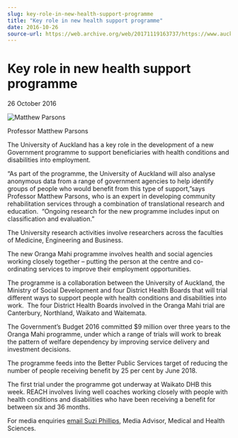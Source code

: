 ```yaml
---
slug: key-role-in-new-health-support-programme
title: "Key role in new health support programme"
date: 2016-10-26
source-url: https://web.archive.org/web/20171119163737/https://www.auckland.ac.nz/en/about/news-events-and-notices/news/news-2016/10/key-role-in-new-health-support-programme.html
---
```

Key role in new health support programme
========================================

26 October 2016

![Matthew Parsons](https://www.auckland.ac.nz/en/about/news-events-and-notices/news/news-2016/10/key-role-in-new-health-support-programme/_jcr_content/par/textimage/image.img.jpg/1477530822220.jpg "Matthew Parsons")

Professor Matthew Parsons

The University of Auckland has a key role in the development of a new Government programme to support beneficiaries with health conditions and disabilities into employment.

“As part of the programme, the University of Auckland will also analyse anonymous data from a range of government agencies to help identify groups of people who would benefit from this type of support,”says Professor Matthew Parsons, who is an expert in developing community rehabilitation services through a combination of translational research and education.  “Ongoing research for the new programme includes input on classification and evaluation.”  

The University research activities involve researchers across the faculties of Medicine, Engineering and Business.

The new Oranga Mahi programme involves health and social agencies working closely together – putting the person at the centre and co-ordinating services to improve their employment opportunities.

The programme is a collaboration between the University of Auckland, the Ministry of Social Development and four District Health Boards that will trial different ways to support people with health conditions and disabilities into work.  The four District Health Boards involved in the Oranga Mahi trial are Canterbury, Northland, Waikato and Waitemata.

The Government’s Budget 2016 committed $9 million over three years to the Oranga Mahi programme, under which a range of trials will work to break the pattern of welfare dependency by improving service delivery and investment decisions.  
  
The programme feeds into the Better Public Services target of reducing the number of people receiving benefit by 25 per cent by June 2018.  
  
The first trial under the programme got underway at Waikato DHB this week. REACH involves living well coaches working closely with people with health conditions and disabilities who have been receiving a benefit for between six and 36 months.  
  
For media enquiries [email Suzi Phillips](mailto:s.phillips@auckland.ac.nz), Media Advisor, Medical and Health Sciences.